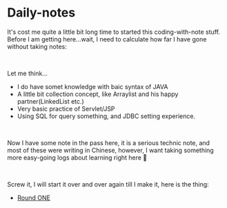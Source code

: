 # Daily-notes

It's cost me quite a little bit long time to started this coding-with-note stuff. Before I am getting here...wait, I need to calculate how far I have gone without taking notes:

<br>

Let me think...
- I do have somet knowledge with baic syntax of JAVA
- A little bit collection concept, like Arraylist and his happy partner(LinkedList etc.)
- Very basic practice of Servlet/JSP
- Using SQL for query something, and JDBC setting experience.

<br>

Now I have some note in the pass here, it is a serious technic note, and most of these were writing in Chinese, however, I want taking something more easy-going logs about learning right here 🙂

<br>

Screw it, I will start it over and over again till I make it, here is the thing:

* [Round ONE](https://github.com/balladeop52no4/Daily-notes/issues/1#issue-693073441)

<br>
<br>
